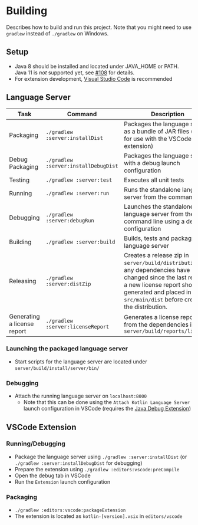 # Building
Describes how to build and run this project. Note that you might need to use `gradlew` instead of `./gradlew` on Windows.

## Setup
* Java 8 should be installed and located under JAVA_HOME or PATH. Java 11 is *not* supported yet, see [#108](https://github.com/fwcd/KotlinLanguageServer/issues/108) for details.
* For extension development, [Visual Studio Code](https://code.visualstudio.com) is recommended

## Language Server

| Task | Command | Description |
| ---- | ------- | ----------- |
| Packaging | `./gradlew :server:installDist` | Packages the language server as a bundle of JAR files (e.g. for use with the VSCode extension) |
| Debug Packaging | `./gradlew :server:installDebugDist` | Packages the language server with a debug launch configuration |
| Testing | `./gradlew :server:test` | Executes all unit tests |
| Running | `./gradlew :server:run` | Runs the standalone language server from the command line |
| Debugging | `./gradlew :server:debugRun` | Launches the standalone language server from the command line using a debug configuration |
| Building | `./gradlew :server:build` | Builds, tests and packages the language server |
| Releasing | `./gradlew :server:distZip` | Creates a release zip in `server/build/distributions`. If any dependencies have changed since the last release, a new license report should be generated and placed in `src/main/dist` before creating the distribution. |
| Generating a license report | `./gradlew :server:licenseReport` | Generates a license report from the dependencies in `server/build/reports/licenses` |

### Launching the packaged language server
* Start scripts for the language server are located under `server/build/install/server/bin/`

### Debugging
* Attach the running language server on `localhost:8000`
    * Note that this can be done using the `Attach Kotlin Language Server` launch configuration in VSCode (requires the [Java Debug Extension](https://marketplace.visualstudio.com/items?itemName=vscjava.vscode-java-debug))

## VSCode Extension

### Running/Debugging
* Package the language server using `./gradlew :server:installDist` (or `./gradlew :server:installDebugDist` for debugging)
* Prepare the extension using `./gradlew :editors:vscode:preCompile`
* Open the debug tab in VSCode
* Run the `Extension` launch configuration

### Packaging
* `./gradlew :editors:vscode:packageExtension`
* The extension is located as `kotlin-[version].vsix` in `editors/vscode`
